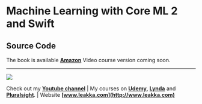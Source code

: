 # Machine Learning with Core ML 2 and Swift
## Source Code

The book is available **[Amazon](https://www.amazon.com/dp/B07F2NYDTH)**
Video course version coming soon.

***
![](http://www.leakka.com/wp-content/uploads/2018/10/ml-cover-420w-243x300.png)

Check out my **[Youtube channel](https://www.youtube.com/c/swiftprogrammingtutorials)** | My courses on **[Udemy](https://www.udemy.com/user/karolynyisztor/)**, **[Lynda](https://www.lynda.com/Karoly-Nyisztor/9655357-1.html)** and **[Pluralsight](https://www.pluralsight.com/profile/author/karoly-nyisztor)**. | Website **[www.leakka.com](http://www.leakka.com)**
